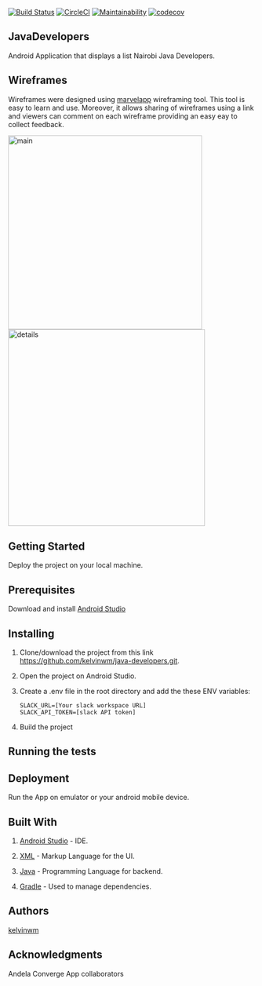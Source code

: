 [![Build Status](https://travis-ci.org/kelvinwm/java-developers.svg?branch=ft-unit-tests-156185242)](https://travis-ci.org/kelvinwm/java-developers)
[![CircleCI](https://circleci.com/gh/kelvinwm/java-developers/tree/develop.svg?style=svg)](https://circleci.com/gh/kelvinwm/java-developers/tree/develop)
[![Maintainability](https://api.codeclimate.com/v1/badges/d5d6e96eb5d454a94eaa/maintainability)](https://codeclimate.com/github/kelvinwm/java-developers/maintainability)
[![codecov](https://codecov.io/gh/kelvinwm/java-developers/branch/ft-unit-tests-156185242/graph/badge.svg)](https://codecov.io/gh/kelvinwm/java-developers)

## JavaDevelopers
Android Application that displays a list Nairobi Java Developers.

## Wireframes
Wireframes were designed using [marvelapp](https://marvelapp.com) wireframing tool. This tool is easy to learn and use. Moreover, it allows sharing of wireframes using a link and viewers can comment on each wireframe providing an easy eay to collect feedback.

<img width="395" alt="main" src="https://user-images.githubusercontent.com/23077054/56110632-de702700-5f5d-11e9-8a2f-d3b1c9f5d911.png"><img width="401" alt="details" src="https://user-images.githubusercontent.com/23077054/56110636-e4fe9e80-5f5d-11e9-9ad1-61f622241094.png">


## Getting Started
Deploy the project on your local machine.

## Prerequisites

Download and install [Android Studio](https://developer.android.com/studio)

## Installing
1. Clone/download the project from this link https://github.com/kelvinwm/java-developers.git.

2. Open the project on Android Studio.

3. Create a .env file in the root directory and add the these ENV variables:
   ~~~~
   SLACK_URL=[Your slack workspace URL]
   SLACK_API_TOKEN=[slack API token]
   ~~~~
   
 4. Build the project
 
 ## Running the tests
 
 
 ## Deployment
 Run the App on emulator or your android mobile device.
 
 ## Built With
1. [Android Studio](https://developer.android.com/studio) - IDE.

2. [XML](https://www.xml.com/) - Markup Language for the UI.

3. [Java](https://www.oracle.com/java/) - Programming Language for backend.

4. [Gradle](https://gradle.org/) - Used to manage dependencies.

## Authors
[kelvinwm](https://github.com/kelvinwm)

## Acknowledgments

Andela Converge App collaborators

